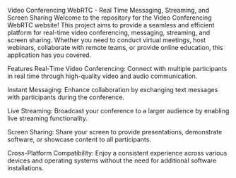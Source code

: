
Video Conferencing WebRTC - Real Time Messaging, Streaming, and Screen Sharing
Welcome to the repository for the Video Conferencing WebRTC website! This project aims to provide a seamless and efficient platform for real-time video conferencing, messaging, streaming, and screen sharing. Whether you need to conduct virtual meetings, host webinars, collaborate with remote teams, or provide online education, this application has you covered.

Features
Real-Time Video Conferencing: Connect with multiple participants in real time through high-quality video and audio communication.

Instant Messaging: Enhance collaboration by exchanging text messages with participants during the conference.

Live Streaming: Broadcast your conference to a larger audience by enabling live streaming functionality.

Screen Sharing: Share your screen to provide presentations, demonstrate software, or showcase content to all participants.

Cross-Platform Compatibility: Enjoy a consistent experience across various devices and operating systems without the need for additional software installations.


